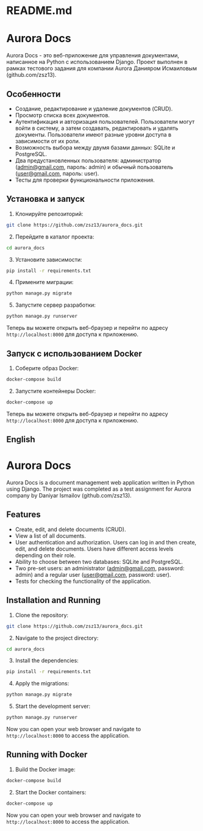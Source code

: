 # README.md

# Aurora Docs

Aurora Docs - это веб-приложение для управления документами, написанное на Python с использованием Django. Проект выполнен в рамках тестового задания для компании Aurora Данияром Исмаиловым (github.com/zsz13).

## Особенности

- Создание, редактирование и удаление документов (CRUD).
- Просмотр списка всех документов.
- Аутентификация и авторизация пользователей. Пользователи могут войти в систему, а затем создавать, редактировать и удалять документы. Пользователи имеют разные уровни доступа в зависимости от их роли.
- Возможность выбора между двумя базами данных: SQLite и PostgreSQL.
- Два предустановленных пользователя: администратор (admin@gmail.com, пароль: admin) и обычный пользователь (user@gmail.com, пароль: user).
- Тесты для проверки функциональности приложения.

## Установка и запуск

1. Клонируйте репозиторий:

```bash
git clone https://github.com/zsz13/aurora_docs.git
```

2. Перейдите в каталог проекта:

```bash
cd aurora_docs
```

3. Установите зависимости:

```bash
pip install -r requirements.txt
```

4. Примените миграции:

```bash
python manage.py migrate
```

5. Запустите сервер разработки:

```bash
python manage.py runserver
```

Теперь вы можете открыть веб-браузер и перейти по адресу `http://localhost:8000` для доступа к приложению.

## Запуск с использованием Docker

1. Соберите образ Docker:

```bash
docker-compose build
```

2. Запустите контейнеры Docker:

```bash
docker-compose up
```

Теперь вы можете открыть веб-браузер и перейти по адресу `http://localhost:8000` для доступа к приложению.

## English

# Aurora Docs

Aurora Docs is a document management web application written in Python using Django. The project was completed as a test assignment for Aurora company by Daniyar Ismailov (github.com/zsz13).

## Features

- Create, edit, and delete documents (CRUD).
- View a list of all documents.
- User authentication and authorization. Users can log in and then create, edit, and delete documents. Users have different access levels depending on their role.
- Ability to choose between two databases: SQLite and PostgreSQL.
- Two pre-set users: an administrator (admin@gmail.com, password: admin) and a regular user (user@gmail.com, password: user).
- Tests for checking the functionality of the application.

## Installation and Running

1. Clone the repository:

```bash
git clone https://github.com/zsz13/aurora_docs.git
```

2. Navigate to the project directory:

```bash
cd aurora_docs
```

3. Install the dependencies:

```bash
pip install -r requirements.txt
```

4. Apply the migrations:

```bash
python manage.py migrate
```

5. Start the development server:

```bash
python manage.py runserver
```

Now you can open your web browser and navigate to `http://localhost:8000` to access the application.

## Running with Docker

1. Build the Docker image:

```bash
docker-compose build
```

2. Start the Docker containers:

```bash
docker-compose up
```

Now you can open your web browser and navigate to `http://localhost:8000` to access the application.